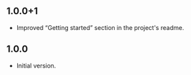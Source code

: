 ## 1.0.0+1

- Improved “Getting started” section in the project's readme.

## 1.0.0

- Initial version.
